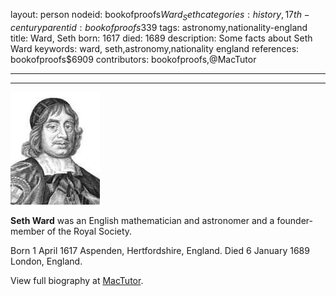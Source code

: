 layout: person
nodeid: bookofproofs$Ward_Seth
categories: history,17th-century
parentid: bookofproofs$339
tags: astronomy,nationality-england
title: Ward, Seth
born: 1617
died: 1689
description: Some facts about Seth Ward
keywords: ward, seth,astronomy,nationality england
references: bookofproofs$6909
contributors: bookofproofs,@MacTutor

---


---

![Ward_Seth.jpg](https://github.com/bookofproofs/bookofproofs.github.io/blob/main/_sources/_assets/images/portraits/Ward_Seth.jpg?raw=true)

**Seth Ward** was an English mathematician and astronomer and a founder-member of the Royal Society.

Born 1 April 1617 Aspenden, Hertfordshire, England. Died 6 January 1689 London, England.


View full biography at [MacTutor](https://mathshistory.st-andrews.ac.uk/Biographies/Ward_Seth/).